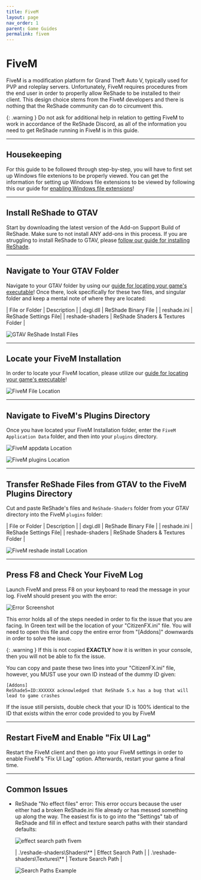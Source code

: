 ```yaml
---
title: FiveM
layout: page
nav_order: 1
parent: Game Guides
permalink: fivem
---
```


# FiveM

FiveM is a modification platform for Grand Theft Auto V, typically used for PVP and roleplay servers. Unfortunately, FiveM requires procedures from the end user in order to properlly allow ReShade to be installed to their client. This design choice stems from the FiveM developers and there is nothing that the ReShade community can do to circumvent this. 

{: .warning }
Do not ask for additional help in relation to getting FiveM to work in accordance of the ReShade Discord, as all of the information you need to get ReShade running in FiveM is in this guide.

---

## Housekeeping

For this guide to be followed through step-by-step, you will have to first set up Windows file extenions to be properly viewed. You can get the information for setting up Windows file extensions to be viewed by following this our guide for [enabling Windows file extensions](https://guides.martysmods.com/docs/additional-guides/enabling-windows-file-extensions/)!

---

## Install ReShade to GTAV

Start by downloading the latest version of the Add-on Support Build of ReShade. Make sure to not install ANY add-ons in this process. If you are struggling to install ReShade to GTAV, please [follow our guide for installing ReShade](https://guides.martysmods.com/docs/reshade/downloading-and-installing/).

---

## Navigate to Your GTAV Folder

Navigate to your GTAV folder by using our [guide for locating your game's executable](https://guides.martysmods.com/docs/additional-guides/finding-your-game-executable-and-directory/)! Once there, look specifically for these two files, and singular folder and keep a mental note of where they are located:

| File or Folder | Description |
| dxgi.dll | ReShade Binary File |
| reshade.ini | ReShade Settings File| 
| reshade-shaders | ReShade Shaders & Textures Folder |

![GTAV ReShade Install Files](../docs/game-guides/images/fivem-gtav-reshade-files.webp)

---

## Locate your FiveM Installation

In order to locate your FiveM location, please utilize our [guide for locating your game's executable](https://guides.martysmods.com/docs/additional-guides/finding-your-game-executable-and-directory/)!

![FiveM File Location](../docs/game-guides/images/fivem-file-location.webp)

---

## Navigate to FiveM's Plugins Directory

Once you have located your FiveM Installation folder, enter the `FiveM Application Data` folder, and then into your `plugins` directory.

![FiveM appdata Location](../docs/game-guides/images/fivem-appdata-location.webp)

![FiveM plugins Location](../docs/game-guides/images/fivem-plugins-location.webp)

---

## Transfer ReShade Files from GTAV to the FiveM Plugins Directory

Cut and paste ReShade's files and `ReShade-Shaders` folder from your GTAV directory into the FiveM `plugins` folder:

| File or Folder | Description |
| dxgi.dll | ReShade Binary File |
| reshade.ini | ReShade Settings File| 
| reshade-shaders | ReShade Shaders & Textures Folder |

![FiveM reshade install Location](../docs/game-guides/images/fivem-reshade-install-location.webp)

---

## Press F8 and Check Your FiveM Log

Launch FiveM and press F8 on your keyboard to read the message in your log. FiveM should present you with the error:

![Error Screenshot](../docs/game-guides/images/fivem-reshade-error.webp)

This error holds all of the steps needed in order to fix the issue that you are facing. In Green text will be the location of your "CitizenFX.ini" file. You will need to open this file and copy the entire error from "[Addons]" downwards in order to solve the issue.

{: .warning }
If this is not copied **EXACTLY** how it is written in your console, then you will not be able to fix the issue. 

You can copy and paste these two lines into your "CitizenFX.ini" file, however, you MUST use your own ID instead of the dummy ID given:

```
[Addons]
ReShade5=ID:XXXXXX acknowledged that ReShade 5.x has a bug that will lead to game crashes
```

If the issue still persists, double check that your ID is 100% identical to the ID that exists within the error code provided to you by FiveM

---

## Restart FiveM and Enable "Fix UI Lag"

Restart the FiveM client and then go into your FiveM settings in order to enable FiveM's "Fix UI Lag" option. Afterwards, restart your game a final time.

---

## Common Issues

* ReShade "No effect files" error: This error occurs because the user either had a broken ReShade.ini file already or has messed something up along the way. The easiest fix is to go into the "Settings" tab of ReShade and fill in effect and texture search paths with their standard defaults:

    ![effect search path fivem](../docs/game-guides/images/fivem-no-effects.webp)

    | .\reshade-shaders\Shaders\\** | Effect Search Path |
    | .\reshade-shaders\Textures\\** | Texture Search Path |

    ![Search Paths Example](../docs/reshade/images/downloading-and-installing/image.webp)